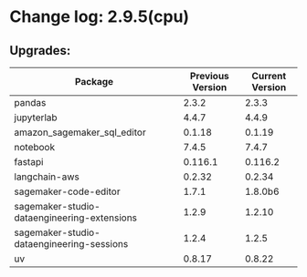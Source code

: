 # Change log: 2.9.5(cpu)

## Upgrades: 

Package | Previous Version | Current Version
---|---|---
pandas|2.3.2|2.3.3
jupyterlab|4.4.7|4.4.9
amazon_sagemaker_sql_editor|0.1.18|0.1.19
notebook|7.4.5|7.4.7
fastapi|0.116.1|0.116.2
langchain-aws|0.2.32|0.2.34
sagemaker-code-editor|1.7.1|1.8.0b6
sagemaker-studio-dataengineering-extensions|1.2.9|1.2.10
sagemaker-studio-dataengineering-sessions|1.2.4|1.2.5
uv|0.8.17|0.8.22

